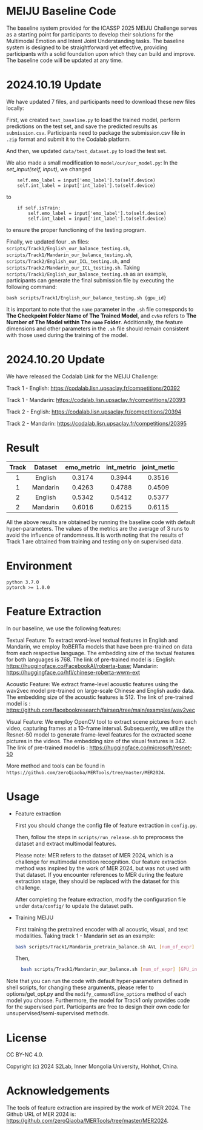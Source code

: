 # MEIJU Baseline Code

The baseline system provided for the ICASSP 2025 MEIJU Challenge serves as a starting point for participants to develop
their solutions for the Multimodal Emotion and Intent Joint Understanding tasks. The baseline system is designed to be
straightforward yet effective, providing participants with a solid foundation upon which they can build and improve. The
baseline code will be updated at any time.

# 2024.10.19 Update

We have updated 7 files, and participants need to download these new files locally:

First, we created `test_baseline.py` to load the trained model, perform predictions on the test set, and save the
predicted results as `submission.csv`.
Participants need to package the submission.csv file in `.zip` format and submit it to the Codalab platform.

And then, we updated `data/test_dataset.py` to load the test set.

We also made a small modification to `model/our/our_model.py`: In the _set_input(self, input)_, we changed

```
    self.emo_label = input['emo_label'].to(self.device)
    self.int_label = input['int_label'].to(self.device)
```

to

```
    if self.isTrain:
        self.emo_label = input['emo_label'].to(self.device)
        self.int_label = input['int_label'].to(self.device)
```

to ensure the proper functioning of the testing program.

Finally, we updated four `.sh`
files: 
`scripts/Track1/English_our_balance_testing.sh`, 
`scripts/Track1/Mandarin_our_balance_testing.sh`, 
`scripts/Track2/English_our_ICL_testing.sh`,
and `scripts/Track2/Mandarin_our_ICL_testing.sh`.
Taking ``scripts/Track1/English_our_balance_testing.sh`` as an example, participants can generate the final submission
file by executing the following command:

```
bash scripts/Track1/English_our_balance_testing.sh {gpu_id}
```

It is important to note that the `name` parameter in the `.sh` file corresponds to **The Checkpoint Folder Name of The Trained Model**, and `cvNo` refers to **The Number of The Model within The `name`
Folder**.
Additionally, the feature dimensions and other parameters in the `.sh` file should remain consistent with those used
during the training of the model.

# 2024.10.20 Update

We have released the Codalab Link for the MEIJU Challenge:

Track 1 - English: https://codalab.lisn.upsaclay.fr/competitions/20392

Track 1 - Mandarin: https://codalab.lisn.upsaclay.fr/competitions/20393

Track 2 - English: https://codalab.lisn.upsaclay.fr/competitions/20394

Track 2 - Mandarin: https://codalab.lisn.upsaclay.fr/competitions/20395

# Result

| Track | Dataset  | emo_metric | int_metric | joint_metic 
| :---: |:--------:|:----------:|:----------:|:-----------:
| 1 | English  |   0.3174   |   0.3944   |   0.3516    
| 1 | Mandarin |   0.4263   |   0.4788   |   0.4509    
| 2 | English  |   0.5342   |   0.5412   |   0.5377
| 2 | Mandarin |   0.6016   |   0.6215   |   0.6115

All the above results are obtained by running the baseline code with default hyper-parameters. The values of the metrics
are the average of 3 runs to
avoid the influence of randomness. It is worth noting that the results of Track 1 are obtained from training and testing
only on supervised data.

# Environment

    python 3.7.0
    pytorch >= 1.0.0

# Feature Extraction

In our baseline, we use the following features:

Textual Feature: To extract word-level textual features in English and Mandarin, we employ RoBERTa models that have been
pre-trained on data from each respective language. The embedding size of the textual features for both languages is 768.
The link of pre-trained model is :
English: https://huggingface.co/FacebookAI/roberta-base;
Mandarin: https://huggingface.co/hfl/chinese-roberta-wwm-ext

Acoustic Feature: We extract frame-level acoustic features using the wav2vec model pre-trained on large-scale Chinese
and English audio data. The embedding size of the acoustic features is 512.
The link of pre-trained model is : https://github.com/facebookresearch/fairseq/tree/main/examples/wav2vec

Visual Feature: We employ OpenCV tool to extract scene pictures from each video, capturing frames at a 10-frame
interval. Subsequently, we utilize the Resnet-50 model to generate frame-level features for the extracted scene pictures
in the videos. The embedding size of the visual features is 342.
The link of pre-trained model is : https://huggingface.co/microsoft/resnet-50

More method and tools can be found in `https://github.com/zeroQiaoba/MERTools/tree/master/MER2024`.

# Usage

* Feature extraction

  First you should change the config file of feature extraction in `config.py`.

  Then, follow the steps in `scripts/run_release.sh` to preprocess the dataset and extract multimodal features.

  Please note: MER refers to the dataset of MER 2024, which is a challenge for multimodal emotion recognition. Our
  feature extraction method was inspired by the work of MER 2024, but was not used with that dataset. If you encounter
  references to MER during the feature extraction stage, they should be replaced with the dataset for this challenge.

  After completing the feature extraction, modify the configuration file under `data/config/` to update the dataset
  path.

* Training MEIJU

  First training the pretrained encoder with all acoustic, visual, and text modalities. Taking track 1 - Mandarin set as
  an example:

  ```bash
  bash scripts/Track1/Mandarin_pretrain_balance.sh AVL [num_of_expr] [GPU_index]
  ```

  Then,

  ```bash
    bash scripts/Track1/Mandarin_our_balance.sh [num_of_expr] [GPU_index]
  ```

Note that you can run the code with default hyper-parameters defined in shell scripts, for changing these arguments,
please refer to options/get\_opt.py and the `modify_commandline_options` method of each model you choose.
Furthermore, the model for Track1 only provides code for the supervised part. Participants are free to design their own
code for unsupervised/semi-supervised methods.

# License

CC BY-NC 4.0.

Copyright (c) 2024 S2Lab, Inner Mongolia University, Hohhot, China.

# Acknowledgements

The tools of feature extraction are inspired by the work of MER 2024. The Github URL of MER 2024
is: https://github.com/zeroQiaoba/MERTools/tree/master/MER2024.

